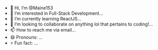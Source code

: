 - 👋 Hi, I’m @Maine153
- 👀 I’m interested in  Full-Stack Development...
- 🌱 I’m currently learning ReactJS...
- 💞️ I’m looking to collaborate on anything lol that pertains to coding!...
- 📫 How to reach me via email...
- 😄 Pronouns: ...
- ⚡ Fun fact: ...

<!---
Maine153/Maine153 is a ✨ special ✨ repository because its `README.md` (this file) appears on your GitHub profile.
You can click the Preview link to take a look at your changes.
--->
